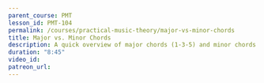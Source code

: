 ```yaml
---
parent_course: PMT
lesson_id: PMT-104
permalink: /courses/practical-music-theory/major-vs-minor-chords
title: Major vs. Minor Chords
description: A quick overview of major chords (1-3-5) and minor chords (1-b3-5), including a simple explanation of how they're built.
duration: "8:45"
video_id:
patreon_url:
---
```

